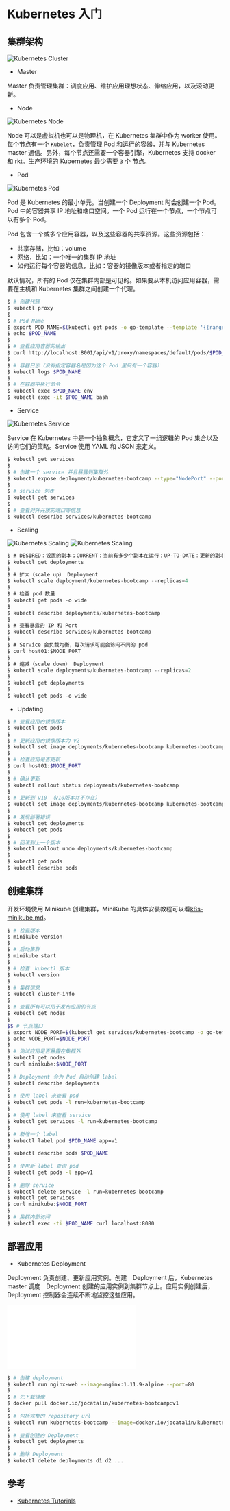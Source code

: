 # Kubernetes 入门

## 集群架构

![Kubernetes Cluster](./k8s-cluster.png)

* Master

Master 负责管理集群：调度应用、维护应用理想状态、伸缩应用，以及滚动更新。

* Node

![Kubernetes Node](./img/k8s-node.png)

Node 可以是虚拟机也可以是物理机，在 Kubernetes 集群中作为 worker 使用。每个节点有一个 `Kubelet`，负责管理 Pod 和运行的容器，并与 Kubernetes master 通信。另外，每个节点还需要一个容器引擎，Kubernetes 支持 docker 和 rkt。生产环境的 Kubernetes 最少需要 `3` 个 节点。

* Pod

![Kubernetes Pod](./img/k8s-pod.png)

Pod 是 Kubernetes 的最小单元。当创建一个 Deployment 时会创建一个 Pod。Pod 中的容器共享 IP 地址和端口空间。一个 Pod 运行在一个节点，一个节点可以有多个 Pod。

Pod 包含一个或多个应用容器，以及这些容器的共享资源。这些资源包括：
  * 共享存储，比如：volume
  * 网络，比如：一个唯一的集群 IP 地址
  * 如何运行每个容器的信息，比如：容器的镜像版本或者指定的端口

默认情况，所有的 Pod 仅在集群内部是可见的。如果要从本机访问应用容器，需要在主机和 Kubernetes 集群之间创建一个代理。

```bash
$ # 创建代理
$ kubectl proxy
$
$ # Pod Name
$ export POD_NAME=$(kubectl get pods -o go-template --template '{{range .items}}{{.metadata.name}}{{"\n"}}{{end}}')
$ echo $POD_NAME
$
$ # 查看应用容器的输出
$ curl http://localhost:8001/api/v1/proxy/namespaces/default/pods/$POD_NAME/
$ 
$ # 容器日志（没有指定容器名是因为这个 Pod 里只有一个容器）
$ kubectl logs $POD_NAME
$
$ # 在容器中执行命令
$ kubectl exec $POD_NAME env
$ kubectl exec -it $POD_NAME bash
```

* Service

![Kubernetes Service](./img/k8s-service.png)

Service 在 Kubernetes 中是一个抽象概念，它定义了一组逻辑的 Pod 集合以及访问它们的策略。Service 使用 YAML 和 JSON 来定义。

```bash
$ kubectl get services
$
$ # 创建一个 service 并且暴露到集群外
$ kubectl expose deployment/kubernetes-bootcamp --type="NodePort" --port 8080
$
$ # service 列表
$ kubectl get services
$
$ # 查看对外开放的端口等信息
$ kubectl describe services/kubernetes-bootcamp
```

* Scaling

![Kubernetes Scaling](./k8s-scaling-before.png)
![Kubernetes Scaling](./k8s-scaling-after.png)

```scala
$ # DESIRED：设置的副本；CURRENT：当前有多少个副本在运行；UP-TO-DATE：更新的副本数；AVAILABLE：有多少副本可用
$ kubectl get deployments
$
$ # 扩大（scale up） Deployment
$ kubectl scale deployment/kubernetes-bootcamp --replicas=4
$
$ # 检查 pod 数量
$ kubectl get pods -o wide
$
$ kubectl describe deployments/kubernetes-bootcamp
$
$ # 查看暴露的 IP 和 Port
$ kubectl describe services/kubernetes-bootcamp
$
$ # Service 会负载均衡，每次请求可能会访问不同的 pod
$ curl host01:$NODE_PORT
$
$ # 缩减（scale down） Deployment
$ kubectl scale deployments/kubernetes-bootcamp --replicas=2
$ 
$ kubectl get deployments
$
$ kubectl get pods -o wide
```

* Updating

```bash
$ # 查看应用的镜像版本
$ kubectl get pods
$ 
$ # 更新应用的镜像版本为 v2
$ kubectl set image deployments/kubernetes-bootcamp kubernetes-bootcamp=jocatalin/kubernetes-bootcamp:v2
$
$ # 检查应用是否更新
$ curl host01:$NODE_PORT
$
$ # 确认更新
$ kubectl rollout status deployments/kubernetes-bootcamp
$
$ # 更新到 v10 （v10版本并不存在）
$ kubectl set image deployments/kubernetes-bootcamp kubernetes-bootcamp=jocatalin/kubernetes-bootcamp:v10
$
$ # 发现部署错误
$ kubectl get deployments
$ kubectl get pods
$ 
$ # 回滚到上一个版本
$ kubectl rollout undo deployments/kubernetes-bootcamp
$
$ kubectl get pods
$ kubectl describe pods
```


## 创建集群

开发环境使用 Minikube 创建集群，MiniKube 的具体安装教程可以看[k8s-minikube.md](./k8s-minikube.md)。

```bash
$ # 检查版本
$ minikube version
$ 
$ # 启动集群
$ minikube start
$
$ # 检查　kubectl 版本
$ kubectl version
$
$ # 集群信息
$ kubectl cluster-info
$ 
$ # 查看所有可以用于发布应用的节点
$ kubectl get nodes
$
$$ # 节点端口
$ export NODE_PORT=$(kubectl get services/kubernetes-bootcamp -o go-template='{{(index .spec.ports 0).nodePort}}')
$ echo NODE_PORT=$NODE_PORT
$
$ # 测试应用是否暴露在集群外
$ kubectl get nodes
$ curl minikube:$NODE_PORT
$
$ # Deployment 会为 Pod 自动创建 label
$ kubectl describe deployments
$
$ # 使用 label 来查看 pod
$ kubectl get pods -l run=kubernetes-bootcamp
$
$ # 使用 label 来查看 service
$ kubectl get services -l run=kubernetes-bootcamp
$ 
$ # 新增一个 label
$ kubectl label pod $POD_NAME app=v1
$ 
$ kubectl describe pods $POD_NAME
$
$ # 使用新 label 查询 pod
$ kubectl get pods -l app=v1
$
$ # 删除 service
$ kubectl delete service -l run=kubernetes-bootcamp
$ kubectl get services
$ curl minikube:$NODE_PORT
$
$ # 集群内部访问
$ kubectl exec -ti $POD_NAME curl localhost:8080
```

## 部署应用

* Kubernetes Deployment

Deployment 负责创建、更新应用实例。创建　Deployment 后，Kubernetes master 调度　Deployment 创建的应用实例到集群节点上。应用实例创建后，Deployment 控制器会连续不断地监控这些应用。

![Kubernetes deployment](./img/k8s-deployment.md)

```bash
$ # 创建 deployment
$ kubectl run nginx-web --image=nginx:1.11.9-alpine --port=80
$
$ # 先下载镜像
$ docker pull docker.io/jocatalin/kubernetes-bootcamp:v1
$
$ # 包括完整的 repository url
$ kubectl run kubernetes-bootcamp --image=docker.io/jocatalin/kubernetes-bootcamp:v1 --port=8080
$
$ # 查看创建的 Deployment
$ kubectl get deployments
$
$ # 删除 Deployment
$ kubectl delete deployments d1 d2 ...
```


## 参考

* [Kubernetes Tutorials](https://kubernetes.io/docs/tutorials/)